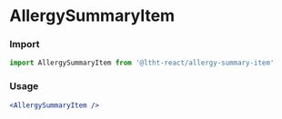 
# AllergySummaryItem

<!-- STORY -->

### Import

```js
import AllergySummaryItem from '@ltht-react/allergy-summary-item'
```

### Usage

```jsx
<AllergySummaryItem />
```
  